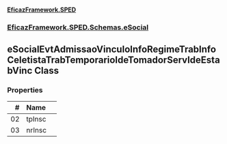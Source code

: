 #### [EficazFramework.SPED](EficazFrameworkSPED.md 'EficazFramework SPED')
### [EficazFramework.SPED.Schemas.eSocial](EficazFramework.SPED.Schemas.eSocial.md 'EficazFramework.SPED.Schemas.eSocial')

## eSocialEvtAdmissaoVinculoInfoRegimeTrabInfoCeletistaTrabTemporarioIdeTomadorServIdeEstabVinc Class
### Properties

| # | Name | |
| ---: | :--- | :--- |
| 02 | tpInsc |  |
| 03 | nrInsc |  |
